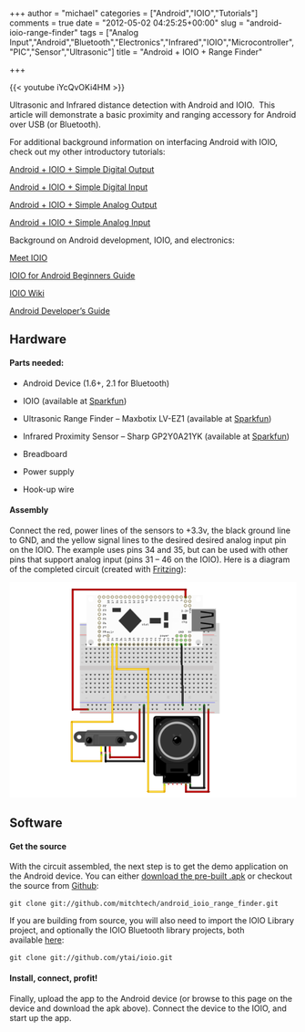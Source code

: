 +++
author = "michael"
categories = ["Android","IOIO","Tutorials"]
comments = true
date = "2012-05-02 04:25:25+00:00"
slug = "android-ioio-range-finder"
tags = ["Analog Input","Android","Bluetooth","Electronics","Infrared","IOIO","Microcontroller","PIC","Sensor","Ultrasonic"]
title = "Android + IOIO + Range Finder"

+++

{{< youtube iYcQvOKi4HM >}}

Ultrasonic and Infrared distance detection with Android and IOIO.  This article will demonstrate a basic proximity and ranging accessory for Android over USB (or Bluetooth).

For additional background information on interfacing Android with IOIO, check out my other introductory tutorials:

[Android + IOIO + Simple Digital Output](http://mitchtech.net/android-ioio-simple-digital-output/)

[Android + IOIO + Simple Digital Input](http://mitchtech.net/android-ioio-simple-digital-input/)

[Android + IOIO + Simple Analog Output](http://mitchtech.net/android-ioio-simple-analog-output/)

[Android + IOIO + Simple Analog Input](http://mitchtech.net/android-ioio-simple-analog-input/)

Background on Android development, IOIO, and electronics:

[Meet IOIO](http://ytai-mer.blogspot.com/2011/04/meet-ioio-io-for-android.html)

[IOIO for Android Beginners Guide](http://www.sparkfun.com/tutorials/280)

[IOIO Wiki](https://github.com/ytai/ioio/wiki)

[Android Developer’s Guide](http://developer.android.com/guide/index.html)

## Hardware

#### Parts needed:

  * Android Device (1.6+, 2.1 for Bluetooth)

  * IOIO (available at [Sparkfun](http://www.sparkfun.com/products/10748))

  * Ultrasonic Range Finder – Maxbotix LV-EZ1 (available at [Sparkfun](http://www.sparkfun.com/products/10748))

  * Infrared Proximity Sensor – Sharp GP2Y0A21YK (available at [Sparkfun](http://www.sparkfun.com/products/242))

  * Breadboard

  * Power supply

  * Hook-up wire

#### Assembly

Connect the red, power lines of the sensors to +3.3v, the black ground line to GND, and the yellow signal lines to the desired desired analog input pin on the IOIO. The example uses pins 34 and 35, but can be used with other pins that support analog input (pins 31 – 46 on the IOIO). Here is a diagram of the completed circuit (created with [Fritzing](http://fritzing.org/)):

![](/img/ioio_range_finder.png)

## Software

#### Get the source

With the circuit assembled, the next step is to get the demo application on the Android device. You can either [download the pre-built .apk](http://mitch-tech.appspot.com/ioio/IOIORangeFinder.apk) or checkout the source from [Github](https://github.com/mitchtech/android_ioio_range_finder):

```
git clone git://github.com/mitchtech/android_ioio_range_finder.git
```

If you are building from source, you will also need to import the IOIO Library project, and optionally the IOIO Bluetooth library projects, both available [here](https://github.com/ytai/ioio):

```
git clone git://github.com/ytai/ioio.git
```

#### Install, connect, profit!

Finally, upload the app to the Android device (or browse to this page on the device and download the apk above). Connect the device to the IOIO, and start up the app.

